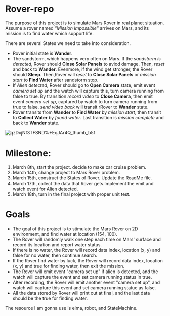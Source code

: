 # Rover-repo

The purpose of this project is to simulate Mars Rover in real planet situation. Assume a rover named *"Mission Impossible"* arrives on Mars, and its mission is to find water which support life. 

There are several States we need to take into consideration. 
* Rover initial state is **Wander**. 
* The sandstorm, which happens very often on Mars. If the *sandstorm is detected*, Rover should **Close Solar Panels** to aviod damage. Then, *reset* and back to **Wander**.  Evenmore, if the wind get stronger, the Rover should **Sleep**. Then,Rover will *reset* to **Close Solar Panels** or *mission start* to **Find Water** after sandstorm stop.
* If *Alien detected*, Rover should go to **Open Camera** state, emit event *camera set up* and the watch will capture this, turn camera running from false to true. By transition *record video* to **Close Camera**, then emit event *camera set up*, captured by watch to turn camera running from true to false. *send video back* will transit rRover to **Wander** state.
* Rover transits from **Wander** to **Find Water** by *mission start*, then transit to **Collect Water** by *found water*. Last transition is *mission complete* and back to **Wander** state. 

![qzDxjNf3TFSND%+EqJAr4Q_thumb_b5f](https://user-images.githubusercontent.com/12164360/54499655-6caaac00-48d1-11e9-897d-49cbab8d31b5.jpg)



# Milestone: 
1. March 8th, start the project. decide to make car cruise problem. 
2. March 14th, change project to Mars Rover problem. 
3. March 15th, construct the States of Rover. Update the ReadMe file.
4. March 17th, collect the data that Rover gets.Implement the emit and watch event for Alien detected.
5. March 18th, turn in the final project with proper unit test.

# Goals
* The goal of this project is to stimulate the Mars Rover on 2D environment, and find water at location (154, 100). 
* The Rover will randomly walk one step each time on Mars' surface and record its location and report water status. 
* If there is no water, the Rover will record data index, location (x, y) and false for no water, then continue search. 
* If the Rover find water by luck, the Rover will record data index, location (x, y) and true for finding water, then exit the mission. 
* The Rover will emit event "camera set up" if alien is detected, and the watch will capture the event and set camera running status in true. 
* Alter recording, the Rover will emit another event "camera set up", and watch will capture this event and set camera running statue as false.  
* All the data stored by Rover will print out at final, and the last data should be the true for finding water.

The resource I am gonna use is elma, robot, and StateMachine. 



